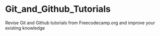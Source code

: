 # Git_and_Github_Tutorials

Revise Git and Github tutorials from Freecodecamp.org and improve your existing knowledge
